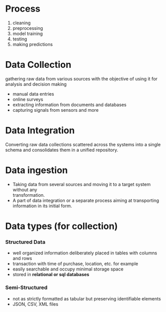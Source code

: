 # Process
1. cleaning
2. preprocessing
3. model training
4. testing 
5. making predictions

# Data Collection
gathering raw data from various sources with the objective of using it for analysis and decision making
- manual data entries
- online surveys
- extracting information from documents and databases 
- capturing signals from sensors and more 

# Data Integration 
Converting raw data collections scattered across the systems into a single schema and consolidates them in a unified repository.  

# Data ingestion  
-  Taking data from several sources and moving it to a target system without any  
transformation.  
- A part of data integration or a separate process aiming at transporting information in its  initial form.  

# Data types (for collection)
### Structured Data
- well organized information deliberately placed in tables with columns and rows 
- transaction with time of purchase, location, etc. for example
- easily searchable and occupy minimal storage space
- stored in **relational or sql databases**

### Semi-Structured 
- not as strictly formatted as tabular but preserving identifiable elements 
- JSON, CSV, XML files 